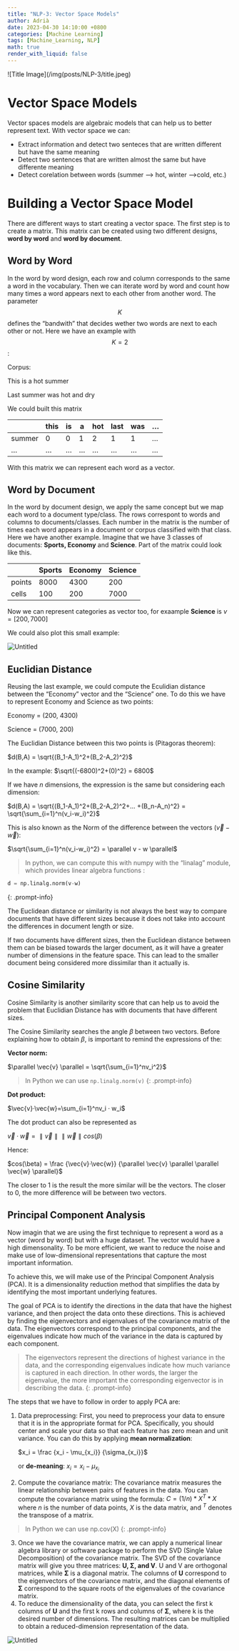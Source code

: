 ```yaml
---
title: "NLP-3: Vector Space Models"
author: Adrià
date: 2023-04-30 14:10:00 +0800
categories: [Machine Learning]
tags: [Machine_Learning, NLP]
math: true
render_with_liquid: false
---
```


![Title Image](/img(posts/NLP-3/title.jpeg)

# Vector Space Models

Vector spaces models are algebraic models that can help us to better represent text. With vector space we can:

- Extract information and detect two senteces that are written different but have the same meaning
- Detect two sentences that are written almost the same but have differente meaning
- Detect corelation between words (summer —> hot, winter —>cold, etc.)

# Building a Vector Space Model

There are different ways to start creating a vector space. The first step is to create a matrix. This matrix can be created using two different designs, **word by word** and **word by document**. 

## Word by Word

In the word by word design, each row and column corresponds to the same a word in the vocabulary. Then we can iterate word by word and count how many times a word appears next to each other from another word. The parameter $$K$$ defines the “bandwith” that decides wether two words are next to each other or not. Here we have an example with $$K = 2$$: 

Corpus: 

This is a hot summer

Last summer was hot and dry

We could built this matrix 

|  | this | is | a | hot | last | was | … |
| --- | --- | --- | --- | --- | --- | --- | --- |
| summer | 0 | 0 | 1 | 2 | 1 | 1 | … |
| … | … | … | … | … | … | … | … |

With this matrix we can represent each word as a vector. 

## Word by Document

In the word by document design, we apply the same concept but we map each word to a document type/class. The rows correspont to words and columns to documents/classes. Each number in the matrix is the number of times each word appears in a document or corpus classified with that class. Here we have another example. 
Imagine that we have 3 classes of documents: **Sports, Economy** and **Science**. Part of the matrix could look like this. 

|  | Sports | Economy | Science |
| --- | --- | --- | --- |
| points | 8000 | 4300 | 200 |
| cells | 100 | 200 | 7000 |

Now we can represent categories as vector too, for exaample **Science** is $v = [200, 7000]$

We could also plot this small example: 

![Untitled](/img/posts/NLP-3/Untitled.png)

## Euclidian Distance

Reusing the last example, we could compute the Eculidian distance between the “Economy” vector and the “Science” one. To do this we have to represent Economy and Science as two points: 

Economy = (200, 4300)

Science = (7000, 200)

The Euclidian Distance between this two points is (Pitagoras theorem):

$d(B,A) = \sqrt{(B_1-A_1)^2+(B_2-A_2)^2}$

In the example: $\sqrt{(-6800)^2+(0)^2} = 6800$

If we have *n* dimensions, the expression is the same but considering each dimension: 

$d(B,A) = \sqrt{(B_1-A_1)^2+(B_2-A_2)^2+… +(B_n-A_n)^2} = \sqrt{\sum_{i=1}^n(v_i-w_i)^2}$

This is also known as the Norm of the difference between the vectors $(\vec{v}-\vec{w})$: 

$\sqrt{\sum_{i=1}^n(v_i-w_i)^2} =  \parallel v - w \parallel$

> In python, we can compute this with numpy with the “linalag” module, which provides linear algebra functions :

```python
d = np.linalg.norm(v-w)
```
{: .prompt-info}

The Euclidean distance or similarity is not always the best way to compare documents that have different sizes because it does not take into account the differences in document length or size.

If two documents have different sizes, then the Euclidean distance between them can be biased towards the larger document, as it will have a greater number of dimensions in the feature space. This can lead to the smaller document being considered more dissimilar than it actually is.

## Cosine Similarity

Cosine Similarity is another similarity score that can help us to avoid the problem that Euclidian Distance has with documents that have different sizes. 

The Cosine Similarity searches the angle $\beta$ between two vectors. Before explaining how to obtain $\beta$, is important to remind the expressions of the: 

**Vector norm:** 

$\parallel \vec{v} \parallel = \sqrt{\sum_{i=1}^nv_i^2}$

> In Python we can use `np.linalg.norm(v)`
{: .prompt-info}

**Dot product:** 

$\vec{v}·\vec{w}=\sum_{i=1}^nv_i · w_i$

The dot product can also be represented as

$\vec{v}·\vec{w}=\parallel \vec{v} \parallel \parallel \vec{w} \parallel cos(\beta)$ 

Hence: 

$cos(\beta) = \frac {\vec{v}·\vec{w}} {\parallel \vec{v} \parallel \parallel \vec{w} \parallel}$

The closer to 1 is the result the more similar will be the vectors. The closer to 0, the more difference will be between two vectors. 

## Principal Component Analysis

Now imagin that we are using the first technique to represent a word as a vector (word by word) but with a huge dataset. The vector would have a high dimensonality. To be more efficient, we want to reduce the noise and make use of low-dimensional representations that capture the most important information. 

To achieve this, we will make use of the Principal Component Analysis (PCA). It is a dimensionality reduction method that simplifies the data by identifying the most important underlying features.

The goal of PCA is to identify the directions in the data that have the highest variance, and then project the data onto these directions. This is achieved by finding the eigenvectors and eigenvalues of the covariance matrix of the data. The eigenvectors correspond to the principal components, and the eigenvalues indicate how much of the variance in the data is captured by each component.


> The eigenvectors represent the directions of highest variance in the data, and the corresponding eigenvalues indicate how much variance is captured in each direction. In other words, the larger the eigenvalue, the more important the corresponding eigenvector is in describing the data.
{: .prompt-info}


The steps that we have to follow in order to apply PCA are: 

1. Data preprocessing: First, you need to preprocess your data to ensure that it is in the appropriate format for PCA. Specifically, you should center and scale your data so that each feature has zero mean and unit variance. You can do this by applying **mean normalization**: 
    
    $x_i = \frac {x_i - \mu_{x_i}} {\sigma_{x_i}}$
    
    or **de-meaning**:
    $x_i = {x_i - \mu_{x_i}}$
    
2. Compute the covariance matrix: The covariance matrix measures the linear relationship between pairs of features in the data. You can compute the covariance matrix using the formula:
     $C = (1/n) * X^T * X$
   where $n$  is the number of data points, $X$  is the data matrix, and $^T$ denotes the transpose of a matrix. 
> In Python we can use np.cov(X)
{: .prompt-info}

    
3. Once we have the covariance matrix, we can apply a numerical linear algebra library or software package to perform the SVD (Single Value Decomposition) of the covariance matrix. The SVD of the covariance matrix will give you three matrices: **U, Σ, and V**. U and V are orthogonal matrices, while **Σ** is a diagonal matrix. The columns of **U** correspond to the eigenvectors of the covariance matrix, and the diagonal elements of **Σ** correspond to the square roots of the eigenvalues of the covariance matrix.
4. To reduce the dimensionality of the data, you can select the first k columns of **U** and the first k rows and columns of **Σ**, where k is the desired number of dimensions. The resulting matrices can be multiplied to obtain a reduced-dimension representation of the data.

![Untitled](/img/posts/NLP-3/Untitled.jpeg)

